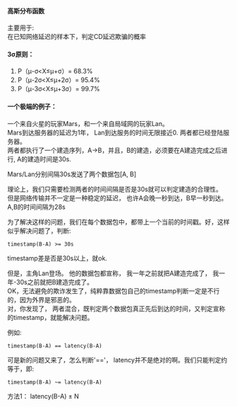 #### 高斯分布函数

主要用于:    
	在已知网络延迟的样本下，判定CD延迟欺骗的概率 

#### 3σ原则：     
1. P（μ-σ<X≤μ+σ）= 68.3%    
2. P（μ-2σ<X≤μ+2σ）= 95.4%     
3. P（μ-3σ<X≤μ+3σ）= 99.7%     

#### 一个极端的例子：     
一个来自火星的玩家Mars，和一个来自局域网的玩家Lan。        
Mars到达服务器的延迟为1年， Lan到达服务的时间无限接近0. 两者都已经登陆服务器。    
两者都执行了一个建造序列，A->B，并且，B的建造，必须要在A建造完成之后进行, A的建造时间是30s.

Mars/Lan分别间隔30s发送了两个数据包[A, B]

理论上，我们只需要检测两者的时间间隔是否是30s就可以判定建造的合理性。      
但是网络传输并不一定是一种稳定的延迟， 也许A会晚一秒到达，B早一秒到达。A,B的时间间隔为28s

为了解决这样的问题，我们在每个数据包中，都带上一个当前的时间戳。好，这样似乎解决问题了，判断:  

	timestamp(B-A) >= 30s
	
timestamp差是否是30s以上，就ok.    
  
但是，主角Lan登场。  他的数据包都宣称， 我一年之前就把A建造完成了， 我一年-30s之前就把B建造完成了。     
OK，无法避免的欺诈发生了，纯粹靠数据包自己的timestamp判断一定是不行的，因为外界是邪恶的。   
对，你发现了， 两者混合，既判定两个数据包真正先后到达的时间，又判定宣称的timestamp，就能解决问题。   

例如:      

	timestamp(B-A) == latency(B-A)

可是新的问题又来了，怎么判断'=='， latency并不是绝对的啊。我们只能判定约等于，即:  

	timestamp(B-A) ~= latency(B-A)
	
方法1：
	latency(B-A) ± N
